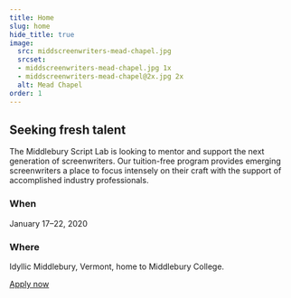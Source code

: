 ```yaml
---
title: Home
slug: home
hide_title: true
image:
  src: middscreenwriters-mead-chapel.jpg
  srcset:
  - middscreenwriters-mead-chapel.jpg 1x
  - middscreenwriters-mead-chapel@2x.jpg 2x
  alt: Mead Chapel
order: 1
---
```


## Seeking fresh talent

The Middlebury Script Lab is looking to mentor and support the next generation of screenwriters. Our tuition-free program provides emerging screenwriters a place to focus intensely on their craft with the support of accomplished industry professionals.

### When

January 17&ndash;22, 2020

### Where
Idyllic Middlebury, Vermont, home to Middlebury College.


<div class="section-action">
  <a href="{{site.apply_link}}" class="button js-app-btn">Apply now</a>
</div>
